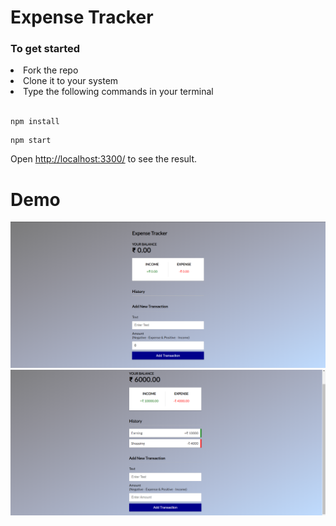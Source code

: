 # Expense Tracker

### To get started
<li>Fork the repo</li>
<li>Clone it to your system</li>
<li>Type the following commands in your terminal</li><br/>

```
npm install
```
```
npm start
```
Open [http://localhost:3300/](http://localhost:3300/) to see the result.

<h1>Demo</h1>
<p align="center">
  <img src="1.png" alt="Demo" /><br/>
  <img src="2.png" alt="Demo" />
</p>
